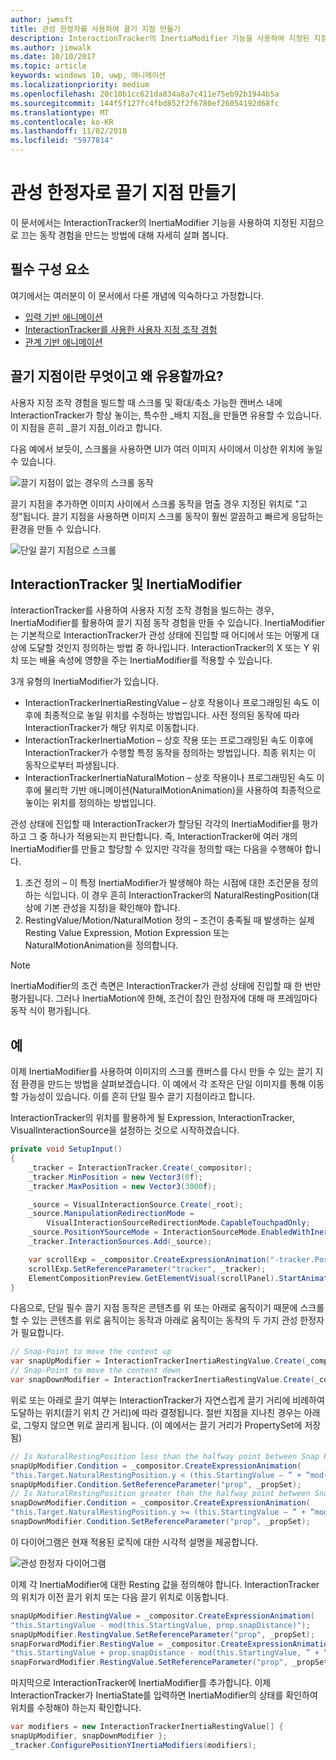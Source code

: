 ```yaml
---
author: jwmsft
title: 관성 한정자를 사용하여 끌기 지점 만들기
description: InteractionTracker의 InertiaModifier 기능을 사용하여 지정된 지점으로 끄는 동작 경험을 만드는 방법에 대해 알아봅니다.
ms.author: jimwalk
ms.date: 10/10/2017
ms.topic: article
keywords: windows 10, uwp, 애니메이션
ms.localizationpriority: medium
ms.openlocfilehash: 20c10b1cc621da834a8a7c411e75eb92b1944b5a
ms.sourcegitcommit: 144f5f127fc4fbd852f2f6780ef26054192d68fc
ms.translationtype: MT
ms.contentlocale: ko-KR
ms.lasthandoff: 11/02/2018
ms.locfileid: "5977814"
---
```

# <a name="create-snap-points-with-inertia-modifiers"></a>관성 한정자로 끌기 지점 만들기

이 문서에서는 InteractionTracker의 InertiaModifier 기능을 사용하여 지정된 지점으로 끄는 동작 경험을 만드는 방법에 대해 자세히 살펴 봅니다.

## <a name="prerequisites"></a>필수 구성 요소

여기에서는 여러분이 이 문서에서 다룬 개념에 익숙하다고 가정합니다.

- [입력 기반 애니메이션](input-driven-animations.md)
- [InteractionTracker를 사용한 사용자 지정 조작 경험](interaction-tracker-manipulations.md)
- [관계 기반 애니메이션](relation-animations.md)

## <a name="what-are-snap-points-and-why-are-they-useful"></a>끌기 지점이란 무엇이고 왜 유용할까요?

사용자 지정 조작 경험을 빌드할 때 스크롤 및 확대/축소 가능한 캔버스 내에 InteractionTracker가 항상 놓이는, 특수한 _배치 지점_을 만들면 유용할 수 있습니다. 이 지점을 흔히 _끌기 지점_이라고 합니다.

다음 예에서 보듯이, 스크롤을 사용하면 UI가 여러 이미지 사이에서 이상한 위치에 놓일 수 있습니다.

![끌기 지점이 없는 경우의 스크롤 동작](images/animation/snap-points-none.gif)

끌기 지점을 추가하면 이미지 사이에서 스크롤 동작을 멈출 경우 지정된 위치로 "고정"됩니다. 끌기 지점을 사용하면 이미지 스크롤 동작이 훨씬 깔끔하고 빠르게 응답하는 환경을 만들 수 있습니다.

![단일 끌기 지점으로 스크롤](images/animation/snap-points-single.gif)

## <a name="interactiontracker-and-inertiamodifiers"></a>InteractionTracker 및 InertiaModifier

InteractionTracker를 사용하여 사용자 지정 조작 경험을 빌드하는 경우, InertiaModifier를 활용하여 끌기 지점 동작 경험을 만들 수 있습니다. InertiaModifier는 기본적으로 InteractionTracker가 관성 상태에 진입할 때 어디에서 또는 어떻게 대상에 도달할 것인지 정의하는 방법 중 하나입니다. InteractionTracker의 X 또는 Y 위치 또는 배율 속성에 영향을 주는 InertiaModifier를 적용할 수 있습니다.

3개 유형의 InertiaModifier가 있습니다.

- InteractionTrackerInertiaRestingValue – 상호 작용이나 프로그래밍된 속도 이후에 최종적으로 놓일 위치를 수정하는 방법입니다. 사전 정의된 동작에 따라 InteractionTracker가 해당 위치로 이동합니다.
- InteractionTrackerInertiaMotion – 상호 작용 또는 프로그래밍된 속도 이후에 InteractionTracker가 수행할 특정 동작을 정의하는 방법입니다. 최종 위치는 이 동작으로부터 파생됩니다.
- InteractionTrackerInertiaNaturalMotion – 상호 작용이나 프로그래밍된 속도 이후에 물리학 기반 애니메이션(NaturalMotionAnimation)을 사용하여 최종적으로 놓이는 위치를 정의하는 방법입니다.

관성 상태에 진입할 때 InteractionTracker가 할당된 각각의 InertiaModifier를 평가하고 그 중 하나가 적용되는지 판단합니다. 즉, InteractionTracker에 여러 개의 InertiaModifier를 만들고 할당할 수 있지만 각각을 정의할 때는 다음을 수행해야 합니다.

1. 조건 정의 – 이 특정 InertiaModifier가 발생해야 하는 시점에 대한 조건문을 정의하는 식입니다. 이 경우 흔히 InteractionTracker의 NaturalRestingPosition(대상에 기본 관성을 지정)을 확인해야 합니다.
1. RestingValue/Motion/NaturalMotion 정의 – 조건이 충족될 때 발생하는 실제 Resting Value Expression, Motion Expression 또는 NaturalMotionAnimation을 정의합니다.

> [!NOTE]
> InertiaModifier의 조건 측면은 InteractionTracker가 관성 상태에 진입할 때 한 번만 평가됩니다. 그러나 InertiaMotion에 한해, 조건이 참인 한정자에 대해 매 프레임마다 동작 식이 평가됩니다.

## <a name="example"></a>예

이제 InertiaModifier를 사용하여 이미지의 스크롤 캔버스를 다시 만들 수 있는 끌기 지점 환경을 만드는 방법을 살펴보겠습니다. 이 예에서 각 조작은 단일 이미지를 통해 이동할 가능성이 있습니다. 이를 흔히 단일 필수 끌기 지점이라고 합니다.

InteractionTracker의 위치를 활용하게 될 Expression, InteractionTracker, VisualInteractionSource을 설정하는 것으로 시작하겠습니다.

```csharp
private void SetupInput()
{
    _tracker = InteractionTracker.Create(_compositor);
    _tracker.MinPosition = new Vector3(0f);
    _tracker.MaxPosition = new Vector3(3000f);

    _source = VisualInteractionSource.Create(_root);
    _source.ManipulationRedirectionMode =
        VisualInteractionSourceRedirectionMode.CapableTouchpadOnly;
    _source.PositionYSourceMode = InteractionSourceMode.EnabledWithInertia;
    _tracker.InteractionSources.Add(_source);

    var scrollExp = _compositor.CreateExpressionAnimation("-tracker.Position.Y");
    scrollExp.SetReferenceParameter("tracker", _tracker);
    ElementCompositionPreview.GetElementVisual(scrollPanel).StartAnimation("Offset.Y", scrollExp);
}
```

다음으로, 단일 필수 끌기 지점 동작은 콘텐츠를 위 또는 아래로 움직이기 때문에 스크롤할 수 있는 콘텐츠를 위로 움직이는 동작과 아래로 움직이는 동작의 두 가지 관성 한정자가 필요합니다.

```csharp
// Snap-Point to move the content up
var snapUpModifier = InteractionTrackerInertiaRestingValue.Create(_compositor);
// Snap-Point to move the content down
var snapDownModifier = InteractionTrackerInertiaRestingValue.Create(_compositor);
```

위로 또는 아래로 끌기 여부는 InteractionTracker가 자연스럽게 끌기 거리에 비례하여 도달하는 위치(끌기 위치 간 거리)에 따라 결정됩니다. 절반 지점을 지나친 경우는 아래로, 그렇지 않으면 위로 끌리게 됩니다. (이 예에서는 끌기 거리가 PropertySet에 저장됨)

```csharp
// Is NaturalRestingPosition less than the halfway point between Snap Points?
snapUpModifier.Condition = _compositor.CreateExpressionAnimation(
"this.Target.NaturalRestingPosition.y < (this.StartingValue – ” + “mod(this.StartingValue, prop.snapDistance) + prop.snapDistance / 2)");
snapUpModifier.Condition.SetReferenceParameter("prop", _propSet);
// Is NaturalRestingPosition greater than the halfway point between Snap Points?
snapDownModifier.Condition = _compositor.CreateExpressionAnimation(
"this.Target.NaturalRestingPosition.y >= (this.StartingValue – ” + “mod(this.StartingValue, prop.snapDistance) + prop.snapDistance / 2)");
snapDownModifier.Condition.SetReferenceParameter("prop", _propSet);
```

이 다이어그램은 현재 적용된 로직에 대한 시각적 설명을 제공합니다.

![관성 한정자 다이어그램](images/animation/inertia-modifier-diagram.png)

이제 각 InertiaModifier에 대한 Resting 값을 정의해야 합니다. InteractionTracker의 위치가 이전 끌기 위치 또는 다음 끌기 위치로 이동합니다.

```csharp
snapUpModifier.RestingValue = _compositor.CreateExpressionAnimation(
"this.StartingValue - mod(this.StartingValue, prop.snapDistance)");
snapUpModifier.RestingValue.SetReferenceParameter("prop", _propSet);
snapForwardModifier.RestingValue = _compositor.CreateExpressionAnimation(
"this.StartingValue + prop.snapDistance - mod(this.StartingValue, ” + “prop.snapDistance)");
snapForwardModifier.RestingValue.SetReferenceParameter("prop", _propSet);
```

마지막으로 InteractionTracker에 InertiaModifier를 추가합니다. 이제 InteractionTracker가 InertiaState를 입력하면 InertiaModifier의 상태를 확인하여 위치를 수정해야 하는지 확인합니다.

```csharp
var modifiers = new InteractionTrackerInertiaRestingValue[] { 
snapUpModifier, snapDownModifier };
_tracker.ConfigurePositionYInertiaModifiers(modifiers);
```
